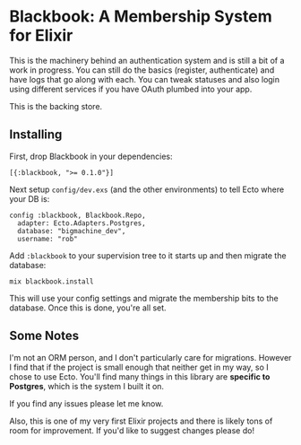 # Blackbook: A Membership System for Elixir

This is the machinery behind an authentication system and is still a bit of a work in progress. You can still do the basics (register, authenticate) and have logs that go along with each. You can tweak statuses and also login using different services if you have OAuth plumbed into your app.

This is the backing store.

## Installing

First, drop Blackbook in your dependencies:

```
[{:blackbook, ">= 0.1.0"}]
```

Next setup `config/dev.exs` (and the other environments) to tell Ecto where your DB is:

```
config :blackbook, Blackbook.Repo,
  adapter: Ecto.Adapters.Postgres,
  database: "bigmachine_dev",
  username: "rob"
```

Add `:blackbook` to your supervision tree to it starts up and then migrate the database:


```
mix blackbook.install
```

This will use your config settings and migrate the membership bits to the database. Once this is done, you're all set.

## Some Notes

I'm not an ORM person, and I don't particularly care for migrations. However I find that if the project is small enough that neither get in my way, so I chose to use Ecto. You'll find many things in this library are **specific to Postgres**, which is the system I built it on.

If you find any issues please let me know.

Also, this is one of my very first Elixir projects and there is likely tons of room for improvement. If you'd like to suggest changes please do!
